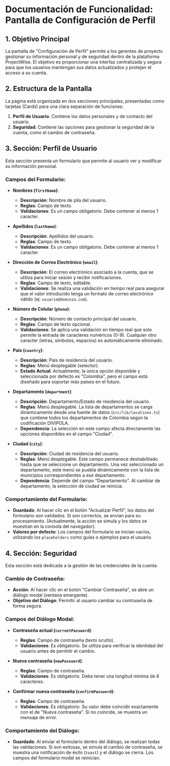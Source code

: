 # Documentación de Funcionalidad: Pantalla de Configuración de Perfil

## 1. Objetivo Principal

La pantalla de "Configuración de Perfil" permite a los gerentes de proyecto gestionar su información personal y de seguridad dentro de la plataforma ProjectWise. El objetivo es proporcionar una interfaz centralizada y segura para que los usuarios mantengan sus datos actualizados y protejan el acceso a su cuenta.

## 2. Estructura de la Pantalla

La página está organizada en dos secciones principales, presentadas como tarjetas (Cards) para una clara separación de funciones:

1.  **Perfil de Usuario**: Contiene los datos personales y de contacto del usuario.
2.  **Seguridad**: Contiene las opciones para gestionar la seguridad de la cuenta, como el cambio de contraseña.

## 3. Sección: Perfil de Usuario

Esta sección presenta un formulario que permite al usuario ver y modificar su información personal.

### Campos del Formulario:

-   **Nombres (`firstName`)**:
    -   **Descripción**: Nombre de pila del usuario.
    -   **Reglas**: Campo de texto.
    -   **Validaciones**: Es un campo obligatorio. Debe contener al menos 1 caracter.

-   **Apellidos (`lastName`)**:
    -   **Descripción**: Apellidos del usuario.
    -   **Reglas**: Campo de texto.
    -   **Validaciones**: Es un campo obligatorio. Debe contener al menos 1 caracter.

-   **Dirección de Correo Electrónico (`email`)**:
    -   **Descripción**: El correo electrónico asociado a la cuenta, que se utiliza para iniciar sesión y recibir notificaciones.
    -   **Reglas**: Campo de texto, editable.
    -   **Validaciones**: Se realiza una validación en tiempo real para asegurar que el valor introducido tenga un formato de correo electrónico válido (ej: `usuario@dominio.com`).

-   **Número de Celular (`phone`)**:
    -   **Descripción**: Número de contacto principal del usuario.
    -   **Reglas**: Campo de texto opcional.
    -   **Validaciones**: Se aplica una validación en tiempo real que solo permite la entrada de caracteres numéricos (0-9). Cualquier otro caracter (letras, símbolos, espacios) es automáticamente eliminado.

-   **País (`country`)**:
    -   **Descripción**: País de residencia del usuario.
    -   **Reglas**: Menú desplegable (selector).
    -   **Estado Actual**: Actualmente, la única opción disponible y seleccionada por defecto es "Colombia", pero el campo está diseñado para soportar más países en el futuro.

-   **Departamento (`department`)**:
    -   **Descripción**: Departamento/Estado de residencia del usuario.
    -   **Reglas**: Menú desplegable. La lista de departamentos se carga dinámicamente desde una fuente de datos (`src/lib/locations.ts`) que contiene todos los departamentos de Colombia según la codificación DIVIPOLA.
    -   **Dependencia**: La selección en este campo afecta directamente las opciones disponibles en el campo "Ciudad".

-   **Ciudad (`city`)**:
    -   **Descripción**: Ciudad de residencia del usuario.
    -   **Reglas**: Menú desplegable. Este campo permanece deshabilitado hasta que se seleccione un departamento. Una vez seleccionado un departamento, este menú se puebla dinámicamente con la lista de municipios correspondientes a ese departamento.
    -   **Dependencia**: Depende del campo "Departamento". Al cambiar de departamento, la selección de ciudad se reinicia.

### Comportamiento del Formulario:

-   **Guardado**: Al hacer clic en el botón "Actualizar Perfil", los datos del formulario son validados. Si son correctos, se envían para su procesamiento. (Actualmente, la acción se simula y los datos se muestran en la consola del navegador).
-   **Valores por defecto**: Los campos del formulario se inician vacíos, utilizando los `placeholders` como guías o ejemplos para el usuario.

## 4. Sección: Seguridad

Esta sección está dedicada a la gestión de las credenciales de la cuenta.

### Cambio de Contraseña:

-   **Acción**: Al hacer clic en el botón "Cambiar Contraseña", se abre un diálogo modal (ventana emergente).
-   **Objetivo del Diálogo**: Permitir al usuario cambiar su contraseña de forma segura.

### Campos del Diálogo Modal:

-   **Contraseña actual (`currentPassword`)**:
    -   **Reglas**: Campo de contraseña (texto oculto).
    -   **Validaciones**: Es obligatorio. Se utiliza para verificar la identidad del usuario antes de permitir el cambio.

-   **Nueva contraseña (`newPassword`)**:
    -   **Reglas**: Campo de contraseña.
    -   **Validaciones**: Es obligatorio. Debe tener una longitud mínima de 8 caracteres.

-   **Confirmar nueva contraseña (`confirmPassword`)**:
    -   **Reglas**: Campo de contraseña.
    -   **Validaciones**: Es obligatorio. Su valor debe coincidir exactamente con el de "Nueva contraseña". Si no coincide, se muestra un mensaje de error.

### Comportamiento del Diálogo:

-   **Guardado**: Al enviar el formulario dentro del diálogo, se realizan todas las validaciones. Si son exitosas, se simula el cambio de contraseña, se muestra una notificación de éxito (`toast`) y el diálogo se cierra. Los campos del formulario modal se reinician.
